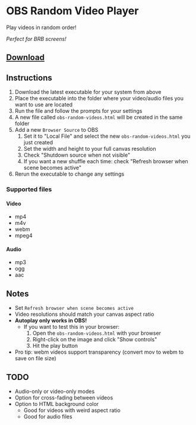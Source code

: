 # OBS Random Video Player

Play videos in random order!

_Perfect for BRB screens!_

## [Download](https://github.com/UpDownLeftDie/obs-random-videos/releases/latest)

## Instructions

1. Download the latest executable for your system from above
2. Place the executable into the folder where your video/audio files you want to use are located
3. Run the file and follow the prompts for your settings
4. A new file called `obs-random-videos.html` will be created in the same folder
5. Add a new `Browser Source` to OBS
   1. Set it to "Local File" and select the new `obs-random-videos.html` you just created
   2. Set the width and height to your full canvas resolution
   3. Check "Shutdown source when not visible"
   4. If you want a new shuffle each time: check "Refresh browser when scene becomes active"
6. Rerun the executable to change any settings

### Supported files

#### Video

- mp4
- m4v
- webm
- mpeg4

#### Audio

- mp3
- ogg
- aac

## Notes

- Set `Refresh browser when scene becomes active`
- Video resolutions should match your canvas aspect ratio
- **Autoplay only works in OBS!**
  - If you want to test this in your browser:
    1. Open the `obs-random-videos.html` with your browser
    2. Right-click on the image and click "Show controls"
    3. Hit the play button
- Pro tip: webm videos support transparency (convert mov to webm to save on file size)

## TODO

- Audio-only or video-only modes
- Option for cross-fading between videos
- Option to HTML background color
  - Good for videos with weird aspect ratio
  - Good for audio files
